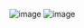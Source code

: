 ![image](https://user-images.githubusercontent.com/109297627/204962852-9a2109ed-e6f1-460d-b2e3-40867928c0e0.png)
![image](https://user-images.githubusercontent.com/109297627/204962768-975b6833-361c-402e-9eb0-38c5e63ffb51.png)
